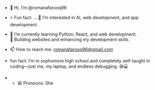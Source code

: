 - 👋 Hi, I’m @romanafarooq96

- ⚡ Fun fact: ...
👀 I’m interested in AI, web development, and app development.  
- 🌱 I’m currently learning Python, React, and web development.  
🔧 Building websites and enhancing my development skills.  
- 📫 How to reach me: romanafarooq96@gmail.com
- fun fact: I’m in sophomore high school and completely self-taught in coding—just me, my laptop, and endless debugging. 😅💻
- - 😄 Pronouns: She
